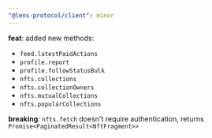 ```yaml
---
"@lens-protocol/client": minor
---
```


**feat**: added new methods:

- `feed.latestPaidActions`
- `profile.report`
- `profile.followStatusBulk`
- `nfts.collections`
- `nfts.collectionOwners`
- `nfts.mutualCollections`
- `nfts.popularCollections`

**breaking**: `nfts.fetch` doesn't require authentication, returns `Promise<PaginatedResult<NftFragment>>`
